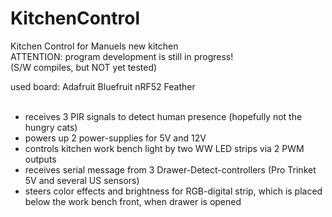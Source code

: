 # KitchenControl
Kitchen Control for Manuels new kitchen<br>
ATTENTION: program development is still in progress!<br>
(S/W compiles, but NOT yet tested)

used board: Adafruit Bluefruit nRF52 Feather <br><br>
- receives 3 PIR signals to detect human presence (hopefully not the hungry cats) <br>
- powers up 2 power-supplies for 5V and 12V <br>
- controls kitchen work bench light by two WW LED strips via 2 PWM outputs <br>
- receives serial message from 3 Drawer-Detect-controllers (Pro Trinket 5V and several US sensors) <br>
- steers color effects and brightness for RGB-digital strip, which is placed below the work bench front, when drawer is opened<br>

